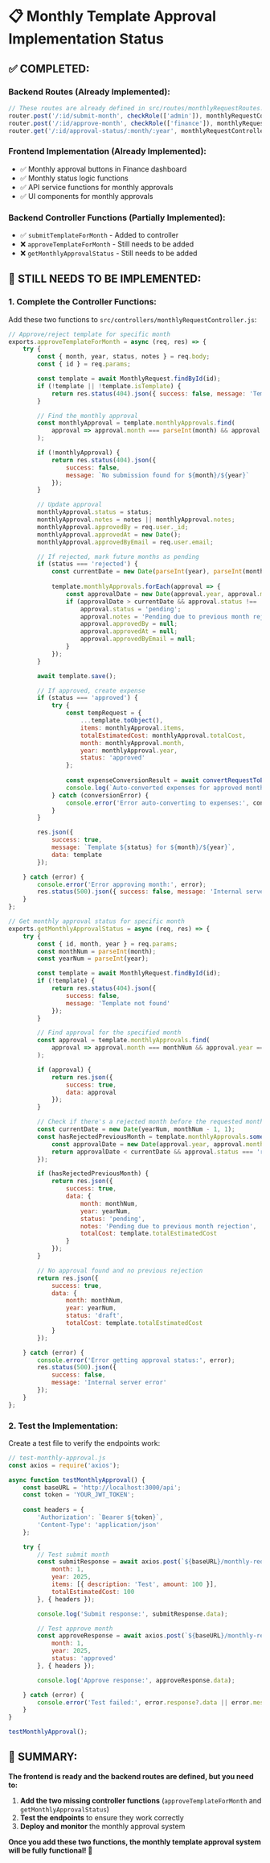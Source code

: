 # 📋 Monthly Template Approval Implementation Status

## ✅ **COMPLETED:**

### **Backend Routes (Already Implemented):**
```javascript
// These routes are already defined in src/routes/monthlyRequestRoutes.js
router.post('/:id/submit-month', checkRole(['admin']), monthlyRequestController.submitTemplateForMonth);
router.post('/:id/approve-month', checkRole(['finance']), monthlyRequestController.approveTemplateForMonth);
router.get('/:id/approval-status/:month/:year', monthlyRequestController.getMonthlyApprovalStatus);
```

### **Frontend Implementation (Already Implemented):**
- ✅ Monthly approval buttons in Finance dashboard
- ✅ Monthly status logic functions
- ✅ API service functions for monthly approvals
- ✅ UI components for monthly approvals

### **Backend Controller Functions (Partially Implemented):**
- ✅ `submitTemplateForMonth` - Added to controller
- ❌ `approveTemplateForMonth` - Still needs to be added
- ❌ `getMonthlyApprovalStatus` - Still needs to be added

## 🔧 **STILL NEEDS TO BE IMPLEMENTED:**

### **1. Complete the Controller Functions:**

Add these two functions to `src/controllers/monthlyRequestController.js`:

```javascript
// Approve/reject template for specific month
exports.approveTemplateForMonth = async (req, res) => {
    try {
        const { month, year, status, notes } = req.body;
        const { id } = req.params;

        const template = await MonthlyRequest.findById(id);
        if (!template || !template.isTemplate) {
            return res.status(404).json({ success: false, message: 'Template not found' });
        }

        // Find the monthly approval
        const monthlyApproval = template.monthlyApprovals.find(
            approval => approval.month === parseInt(month) && approval.year === parseInt(year)
        );

        if (!monthlyApproval) {
            return res.status(404).json({ 
                success: false, 
                message: `No submission found for ${month}/${year}` 
            });
        }

        // Update approval
        monthlyApproval.status = status;
        monthlyApproval.notes = notes || monthlyApproval.notes;
        monthlyApproval.approvedBy = req.user._id;
        monthlyApproval.approvedAt = new Date();
        monthlyApproval.approvedByEmail = req.user.email;

        // If rejected, mark future months as pending
        if (status === 'rejected') {
            const currentDate = new Date(parseInt(year), parseInt(month) - 1, 1);
            
            template.monthlyApprovals.forEach(approval => {
                const approvalDate = new Date(approval.year, approval.month - 1, 1);
                if (approvalDate > currentDate && approval.status !== 'approved') {
                    approval.status = 'pending';
                    approval.notes = 'Pending due to previous month rejection';
                    approval.approvedBy = null;
                    approval.approvedAt = null;
                    approval.approvedByEmail = null;
                }
            });
        }

        await template.save();

        // If approved, create expense
        if (status === 'approved') {
            try {
                const tempRequest = {
                    ...template.toObject(),
                    items: monthlyApproval.items,
                    totalEstimatedCost: monthlyApproval.totalCost,
                    month: monthlyApproval.month,
                    year: monthlyApproval.year,
                    status: 'approved'
                };
                
                const expenseConversionResult = await convertRequestToExpenses(tempRequest, req.user);
                console.log(`Auto-converted expenses for approved month: ${month}/${year}`);
            } catch (conversionError) {
                console.error('Error auto-converting to expenses:', conversionError);
            }
        }

        res.json({
            success: true,
            message: `Template ${status} for ${month}/${year}`,
            data: template
        });

    } catch (error) {
        console.error('Error approving month:', error);
        res.status(500).json({ success: false, message: 'Internal server error' });
    }
};

// Get monthly approval status for specific month
exports.getMonthlyApprovalStatus = async (req, res) => {
    try {
        const { id, month, year } = req.params;
        const monthNum = parseInt(month);
        const yearNum = parseInt(year);

        const template = await MonthlyRequest.findById(id);
        if (!template) {
            return res.status(404).json({ 
                success: false, 
                message: 'Template not found' 
            });
        }

        // Find approval for the specified month
        const approval = template.monthlyApprovals.find(
            approval => approval.month === monthNum && approval.year === yearNum
        );

        if (approval) {
            return res.json({
                success: true,
                data: approval
            });
        }

        // Check if there's a rejected month before the requested month
        const currentDate = new Date(yearNum, monthNum - 1, 1);
        const hasRejectedPreviousMonth = template.monthlyApprovals.some(approval => {
            const approvalDate = new Date(approval.year, approval.month - 1, 1);
            return approvalDate < currentDate && approval.status === 'rejected';
        });

        if (hasRejectedPreviousMonth) {
            return res.json({
                success: true,
                data: {
                    month: monthNum,
                    year: yearNum,
                    status: 'pending',
                    notes: 'Pending due to previous month rejection',
                    totalCost: template.totalEstimatedCost
                }
            });
        }

        // No approval found and no previous rejection
        return res.json({
            success: true,
            data: {
                month: monthNum,
                year: yearNum,
                status: 'draft',
                totalCost: template.totalEstimatedCost
            }
        });

    } catch (error) {
        console.error('Error getting approval status:', error);
        res.status(500).json({ 
            success: false, 
            message: 'Internal server error' 
        });
    }
};
```

### **2. Test the Implementation:**

Create a test file to verify the endpoints work:

```javascript
// test-monthly-approval.js
const axios = require('axios');

async function testMonthlyApproval() {
    const baseURL = 'http://localhost:3000/api';
    const token = 'YOUR_JWT_TOKEN';
    
    const headers = {
        'Authorization': `Bearer ${token}`,
        'Content-Type': 'application/json'
    };

    try {
        // Test submit month
        const submitResponse = await axios.post(`${baseURL}/monthly-requests/TEMPLATE_ID/submit-month`, {
            month: 1,
            year: 2025,
            items: [{ description: 'Test', amount: 100 }],
            totalEstimatedCost: 100
        }, { headers });

        console.log('Submit response:', submitResponse.data);

        // Test approve month
        const approveResponse = await axios.post(`${baseURL}/monthly-requests/TEMPLATE_ID/approve-month`, {
            month: 1,
            year: 2025,
            status: 'approved'
        }, { headers });

        console.log('Approve response:', approveResponse.data);

    } catch (error) {
        console.error('Test failed:', error.response?.data || error.message);
    }
}

testMonthlyApproval();
```

## 🎯 **SUMMARY:**

**The frontend is ready and the backend routes are defined, but you need to:**

1. **Add the two missing controller functions** (`approveTemplateForMonth` and `getMonthlyApprovalStatus`)
2. **Test the endpoints** to ensure they work correctly
3. **Deploy and monitor** the monthly approval system

**Once you add these two functions, the monthly template approval system will be fully functional! 🚀** 